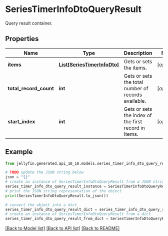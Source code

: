 # SeriesTimerInfoDtoQueryResult

Query result container.

## Properties

Name | Type | Description | Notes
------------ | ------------- | ------------- | -------------
**items** | [**List[SeriesTimerInfoDto]**](SeriesTimerInfoDto.md) | Gets or sets the items. | [optional] 
**total_record_count** | **int** | Gets or sets the total number of records available. | [optional] 
**start_index** | **int** | Gets or sets the index of the first record in Items. | [optional] 

## Example

```python
from jellyfin.generated.api_10_10.models.series_timer_info_dto_query_result import SeriesTimerInfoDtoQueryResult

# TODO update the JSON string below
json = "{}"
# create an instance of SeriesTimerInfoDtoQueryResult from a JSON string
series_timer_info_dto_query_result_instance = SeriesTimerInfoDtoQueryResult.from_json(json)
# print the JSON string representation of the object
print(SeriesTimerInfoDtoQueryResult.to_json())

# convert the object into a dict
series_timer_info_dto_query_result_dict = series_timer_info_dto_query_result_instance.to_dict()
# create an instance of SeriesTimerInfoDtoQueryResult from a dict
series_timer_info_dto_query_result_from_dict = SeriesTimerInfoDtoQueryResult.from_dict(series_timer_info_dto_query_result_dict)
```
[[Back to Model list]](../README.md#documentation-for-models) [[Back to API list]](../README.md#documentation-for-api-endpoints) [[Back to README]](../README.md)


